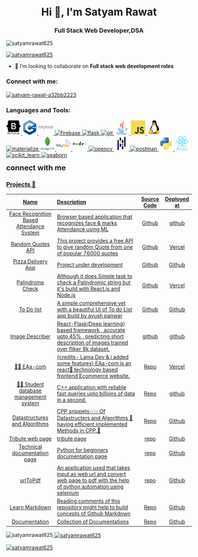 <h1 align="center">Hi 👋, I'm Satyam Rawat</h1>
<h3 align="center">Full Stack Web Developer,DSA</h3>

<p align="left"> <img src="https://komarev.com/ghpvc/?username=satyamrawat625&label=Profile%20views&color=0e75b6&style=flat" alt="satyamrawat625" /> </p>

<p align="left"> <a href="https://github.com/ryo-ma/github-profile-trophy"><img src="https://github-profile-trophy.vercel.app/?username=satyamrawat625" alt="satyamrawat625" /></a> </p>

- 👯 I’m looking to collaborate on **Full stack web development roles**

<h3 align="left">Connect with me:</h3>
<p align="left">
<a href="https://linkedin.com/in/satyam-rawat-a32bb2223" target="blank"><img align="center" src="https://raw.githubusercontent.com/rahuldkjain/github-profile-readme-generator/master/src/images/icons/Social/linked-in-alt.svg" alt="satyam-rawat-a32bb2223" height="30" width="40" /></a>
</p>

<h3 align="left">Languages and Tools:</h3>
<p align="left"> <a href="https://getbootstrap.com" target="_blank" rel="noreferrer"> <img src="https://raw.githubusercontent.com/devicons/devicon/master/icons/bootstrap/bootstrap-plain-wordmark.svg" alt="bootstrap" width="40" height="40"/> </a> <a href="https://www.w3schools.com/cpp/" target="_blank" rel="noreferrer"> <img src="https://raw.githubusercontent.com/devicons/devicon/master/icons/cplusplus/cplusplus-original.svg" alt="cplusplus" width="40" height="40"/> </a> <a href="https://expressjs.com" target="_blank" rel="noreferrer"> <img src="https://raw.githubusercontent.com/devicons/devicon/master/icons/express/express-original-wordmark.svg" alt="express" width="40" height="40"/> </a> <a href="https://firebase.google.com/" target="_blank" rel="noreferrer"> <img src="https://www.vectorlogo.zone/logos/firebase/firebase-icon.svg" alt="firebase" width="40" height="40"/> </a> <a href="https://flask.palletsprojects.com/" target="_blank" rel="noreferrer"> <img src="https://www.vectorlogo.zone/logos/pocoo_flask/pocoo_flask-icon.svg" alt="flask" width="40" height="40"/> </a> <a href="https://git-scm.com/" target="_blank" rel="noreferrer"> <img src="https://www.vectorlogo.zone/logos/git-scm/git-scm-icon.svg" alt="git" width="40" height="40"/> </a> <a href="https://www.java.com" target="_blank" rel="noreferrer"> <img src="https://raw.githubusercontent.com/devicons/devicon/master/icons/java/java-original.svg" alt="java" width="40" height="40"/> </a> <a href="https://developer.mozilla.org/en-US/docs/Web/JavaScript" target="_blank" rel="noreferrer"> <img src="https://raw.githubusercontent.com/devicons/devicon/master/icons/javascript/javascript-original.svg" alt="javascript" width="40" height="40"/> </a> <a href="https://www.linux.org/" target="_blank" rel="noreferrer"> <img src="https://raw.githubusercontent.com/devicons/devicon/master/icons/linux/linux-original.svg" alt="linux" width="40" height="40"/> </a> <a href="https://materializecss.com/" target="_blank" rel="noreferrer"> <img src="https://raw.githubusercontent.com/prplx/svg-logos/5585531d45d294869c4eaab4d7cf2e9c167710a9/svg/materialize.svg" alt="materialize" width="40" height="40"/> </a> <a href="https://www.mongodb.com/" target="_blank" rel="noreferrer"> <img src="https://raw.githubusercontent.com/devicons/devicon/master/icons/mongodb/mongodb-original-wordmark.svg" alt="mongodb" width="40" height="40"/> </a> <a href="https://www.mysql.com/" target="_blank" rel="noreferrer"> <img src="https://raw.githubusercontent.com/devicons/devicon/master/icons/mysql/mysql-original-wordmark.svg" alt="mysql" width="40" height="40"/> </a> <a href="https://nodejs.org" target="_blank" rel="noreferrer"> <img src="https://raw.githubusercontent.com/devicons/devicon/master/icons/nodejs/nodejs-original-wordmark.svg" alt="nodejs" width="40" height="40"/> </a> <a href="https://opencv.org/" target="_blank" rel="noreferrer"> <img src="https://www.vectorlogo.zone/logos/opencv/opencv-icon.svg" alt="opencv" width="40" height="40"/> </a> <a href="https://pandas.pydata.org/" target="_blank" rel="noreferrer"> <img src="https://raw.githubusercontent.com/devicons/devicon/2ae2a900d2f041da66e950e4d48052658d850630/icons/pandas/pandas-original.svg" alt="pandas" width="40" height="40"/> </a> <a href="https://postman.com" target="_blank" rel="noreferrer"> <img src="https://www.vectorlogo.zone/logos/getpostman/getpostman-icon.svg" alt="postman" width="40" height="40"/> </a> <a href="https://www.python.org" target="_blank" rel="noreferrer"> <img src="https://raw.githubusercontent.com/devicons/devicon/master/icons/python/python-original.svg" alt="python" width="40" height="40"/> </a> <a href="https://reactjs.org/" target="_blank" rel="noreferrer"> <img src="https://raw.githubusercontent.com/devicons/devicon/master/icons/react/react-original-wordmark.svg" alt="react" width="40" height="40"/> </a> <a href="https://scikit-learn.org/" target="_blank" rel="noreferrer"> <img src="https://upload.wikimedia.org/wikipedia/commons/0/05/Scikit_learn_logo_small.svg" alt="scikit_learn" width="40" height="40"/> </a> <a href="https://seaborn.pydata.org/" target="_blank" rel="noreferrer"> <img src="https://seaborn.pydata.org/_images/logo-mark-lightbg.svg" alt="seaborn" width="40" height="40"/> </a> </p>

<p> 
<b style="font-size:20px">connect with me</b> <br><a href="https://www.linkedin.com/in/panwar2001/" target="_blank">   
</p>

### Projects 🌱

| Name | Description | Source Code | Deployed at |
|:----:|:------------|:----:|:-----------:|
|Face Recognition Based Attendance System| Browser based application that recognizes face & marks Attendance using ML|[Github](https://github.com/satyamrawat625/Face-recognition-attendance-system)|[github](https://github.com/satyamrawat625/Face-recognition-attendance-system/)|
|Random Quotes API|This project provides a free API to give random Quote from one of popular 76000 quotes|[Github](https://github.com/PanwarAyush/Random-Quotes-Api)|[Vercel](https://random-quotes-api-nine.vercel.app/)|
|Pizza Delivery App|Project under development|[Github](https://github.com/PanwarAyush/pizza-Delivery-)|[Github](https://github.com/PanwarAyush/pizza-Delivery-)|
|Palindrome Check|Although it does Simple task to check a Palindromic string but it's build with React.js and Node.js|[Github](https://github.com/PanwarAyush/PalindromeCheck--React.js-Node.js-)|[Vercel](https://palindrome-check-react-js-node-js-6wz1-hqnh2993o-panwarayush.vercel.app/)|
| To Do list | A simple,comprehensive yet with a beautiful UI of To do List app build by ayush panwar|[Github](https://github.com/PanwarAyush/To-do-list-app)|[Github](https://panwarayush.github.io/To-do-list-app/)|  
| Image Describer| React-Flask(Deep learning) based framework , accurate upto 45% , predicting short description of images trained over fliker 8k dataset.|[github](https://github.com/PanwarAyush/Image-Describer)|[github](https://github.com/PanwarAyush/Image-Describer)| 
|👨‍💻 EAa-com | (credits- Lama Dev & i added some features) EAa-com is an react🚩 technology based frontend Ecommerce website.|[Repo](https://github.com/PanwarAyush/Eaa-com) | [Vercel](https://eaa-1l5w8muc4-panwarayush.vercel.app/) |
|📗📕  Student database management system |C++ application with reliable fast queries upto billions of data in a second.| [Repo](https://github.com/PanwarAyush/Student-data-management-in-cpp) | [github](https://github.com/PanwarAyush/Student-data-management-in-cpp)|
| Datastructures and Algorithms |CPP snippets💥💥 Of Datastructers and Algorithms 📘having efficient implemented Methods in CPP.🚀  | [Repo](https://github.com/PanwarAyush/DSA) | [Github](https://github.com/PanwarAyush/DSA) |
|Tribute web page| tribute page|[repo](https://github.com/PanwarAyush/TributeWebPage)|[Github](https://panwarayush.github.io/TributeWebPage/)|
|Technical documentation page| Python for beginners documentation page|[repo](https://github.com/PanwarAyush/technical-documentation)|[Github](https://panwarayush.github.io/technical-documentation/)|
|urlToPdf|An application used that takes input as web url and convert web page to pdf  with the help of python automation using selenium |[repo](https://github.com/PanwarAyush/UrlToPdf-application)|[Github](https://github.com/PanwarAyush/UrlToPdf-application)|
|Learn Markdown|Reading comments of this repository might help to build concepts of Github Markdown|[Repo](https://github.com/PanwarAyush/learn-markDown-)|[Github](https://github.com/PanwarAyush/learn-markDown-)|
|Documentation |Collection of Documentations|[Repo](https://github.com/PanwarAyush/ImportantDocumentation)|[Github](https://github.com/PanwarAyush/ImportantDocumentation)|


<p><img align="left" src="https://github-readme-stats.vercel.app/api/top-langs?username=satyamrawat625&show_icons=true&locale=en&layout=compact" alt="satyamrawat625" /></p>

<p>&nbsp;<img align="center" src="https://github-readme-stats.vercel.app/api?username=satyamrawat625&show_icons=true&locale=en" alt="satyamrawat625" /></p>

<p><img align="center" src="https://github-readme-streak-stats.herokuapp.com/?user=satyamrawat625&" alt="satyamrawat625" /></p>